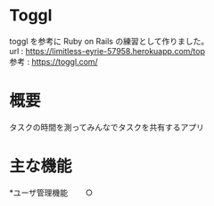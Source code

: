 # Toggl

toggl を参考に Ruby on Rails の練習として作りました。  
url : https://limitless-eyrie-57958.herokuapp.com/top  
参考 : https://toggl.com/  

# 概要

タスクの時間を測ってみんなでタスクを共有するアプリ

# 主な機能

*ユーザ管理機能
　　○ 

